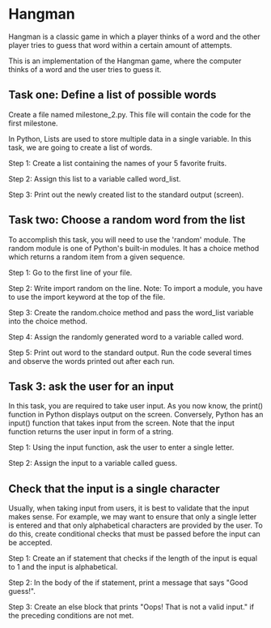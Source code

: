 # Hangman

Hangman is a classic game in which a player thinks of a word and the other player tries to guess that word within a certain amount of attempts.

This is an implementation of the Hangman game, where the computer thinks of a word and the user tries to guess it.

## Task one: Define a list of possible words

Create a file named milestone_2.py. This file will contain the code for the first milestone.

In Python, Lists are used to store multiple data in a single variable. In this task, we are going to create a list of words.

Step 1:
Create a list containing the names of your 5 favorite fruits.

Step 2:
Assign this list to a variable called word_list.

Step 3:
Print out the newly created list to the standard output (screen).

## Task two: Choose a random word from the list

To accomplish this task, you will need to use the 'random' module.
The random module is one of Python's built-in modules.
It has a choice method which returns a random item from a given sequence.

Step 1:
Go to the first line of your file.

Step 2:
Write import random on the line. Note: To import a module, you have to use the import keyword at the top of the file.

Step 3:
Create the random.choice method and pass the word_list variable into the choice method.

Step 4:
Assign the randomly generated word to a variable called word.

Step 5:
Print out word to the standard output. Run the code several times and observe the words printed out after each run.

## Task 3: ask the user for an input

In this task, you are required to take user input. As you now know, the print() function in Python displays output on the screen. Conversely, Python has an input() function that takes input from the screen. Note that the input function returns the user input in form of a string.

Step 1:
Using the input function, ask the user to enter a single letter.

Step 2:
Assign the input to a variable called guess.

## Check that the input is a single character

Usually, when taking input from users, it is best to validate that the input makes sense.
For example, we may want to ensure that only a single letter is entered and that only alphabetical characters are provided by the user.
To do this, create conditional checks that must be passed before the input can be accepted.

Step 1:
Create an if statement that checks if the length of the input is equal to 1 and the input is alphabetical.

Step 2:
In the body of the if statement, print a message that says "Good guess!".

Step 3:
Create an else block that prints "Oops! That is not a valid input." if the preceding conditions are not met.

##
